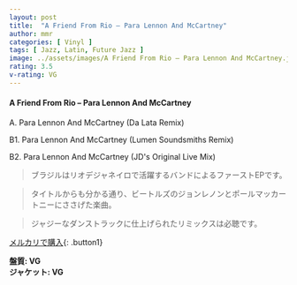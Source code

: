 ```yaml
---
layout: post
title:  "A Friend From Rio – Para Lennon And McCartney"
author: mmr
categories: [ Vinyl ]
tags: [ Jazz, Latin, Future Jazz ]
image: ../assets/images/A Friend From Rio – Para Lennon And McCartney.jpg
rating: 3.5
v-rating: VG
---
```


#### A Friend From Rio – Para Lennon And McCartney


A. Para Lennon And McCartney (Da Lata Remix)


B1. Para Lennon And McCartney (Lumen Soundsmiths Remix)


B2. Para Lennon And McCartney (JD's Original Live Mix)


> ブラジルはリオデジャネイロで活躍するバンドによるファーストEPです。

> タイトルからも分かる通り、ビートルズのジョンレノンとポールマッカートニーにささげた楽曲。

> ジャジーなダンストラックに仕上げられたリミックスは必聴です。


[メルカリで購入](https://jp.mercari.com/item/m51770064122){: .button1}


<div class="mt-4 mb-4 d-flex align-items-center">
<strong class="mr-1">盤質: VG</strong>
</div>
<div class="mt-4 mb-4 d-flex align-items-center">
<strong class="mr-1">ジャケット: VG</strong>
</div>
